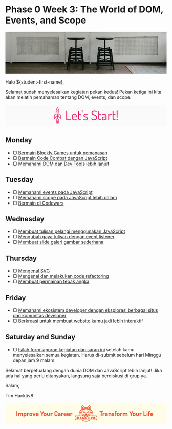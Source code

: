 # Phase 0 Week 3: The World of DOM, Events, and Scope

![Header](assets/header-w3.jpg)

Halo ${student-first-name},

Selamat sudah menyelesaikan kegiatan pekan kedua! Pekan ketiga ini kita akan melatih pemahaman tentang DOM, events, dan scope.

![Let's start!](assets/start.png)

## Monday

- ▢ [Bermain Blockly Games untuk pemanasan](./blockly-games.md)
- ▢ [Bermain Code Combat dengan JavaScript](./code-combat.md)
- ▢ [Memahami DOM dan Dev Tools lebih lanjut](./js-dom-devtools.md)

## Tuesday

- ▢ [Memahami events pada JavaScript](./js-events.md)
- ▢ [Memahami scope pada JavaScript lebih dalam](./js-scope.md)
- ▢ [Bermain di Codewars](./codewars.md)

## Wednesday

- ▢ [Membuat tulisan pelangi menggunakan JavaScript](./rainbow-text.md)
- ▢ [Mengubah gaya tulisan dengan event listener](./text-style-event.md)
- ▢ [Membuat slide galeri gambar sederhana](./gallery-slide.md)

## Thursday

- ▢ [Mengenal SVG](./svg.md)
- ▢ [Mengenal dan melakukan code refactoring](./refactoring.md)
- ▢ [Membuat permainan tebak angka](./number-guess.md)

## Friday

- ▢ [Memahami ekosistem developer dengan eksplorasi berbagai situs dan komunitas developer](./dev-ecosystem-community.md)
- ▢ [Berkreasi untuk membuat website kamu jadi lebih interaktif](./web-interactive.md)

## Saturday and Sunday

- ▢ [Isilah form laporan kegiatan dan saran ini](http://bit.ly/hacktiv8-report-p0w3) setelah kamu menyelesaikan semua kegiatan. Harus di-submit sebelum hari Minggu depan jam 9 malam.

Selamat berpetualang dengan dunia DOM dan JavaScript lebih lanjut! Jika ada hal yang perlu ditanyakan, langsung saja berdiskusi di grup ya.

Salam,

Tim Hacktiv8

![Hacktiv8 Banner](assets/banner.png)
